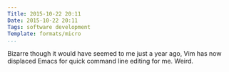 ```yaml
---
Title: 2015-10-22 20:11
Date: 2015-10-22 20:11
Tags: software development
Template: formats/micro
...
```


Bizarre though it would have seemed to me just a year ago, Vim has now displaced
Emacs for quick command line editing for me. Weird.